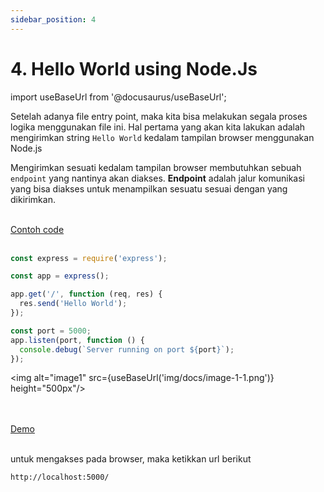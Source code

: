 ```yaml
---
sidebar_position: 4
---
```


# 4. Hello World using Node.Js

import useBaseUrl from '@docusaurus/useBaseUrl';

Setelah adanya file entry point, maka kita bisa melakukan segala proses logika menggunakan file ini. Hal pertama yang akan kita lakukan adalah mengirimkan string `Hello World` kedalam tampilan browser menggunakan Node.js

Mengirimkan sesuati kedalam tampilan browser membutuhkan sebuah `endpoint` yang nantinya akan diakses. **Endpoint** adalah jalur komunikasi yang bisa diakses untuk menampilkan sesuatu sesuai dengan yang dikirimkan.

<br/>
<a class="btn-example-code" href="https://github.com/demo-dumbways/ebook-code-result-chapter-2/tree/day1-6.set-endpoint">
Contoh code
</a>
<br/>
<br/>

```js {5-7} title="index.js"
const express = require('express');

const app = express();

app.get('/', function (req, res) {
  res.send('Hello World');
});

const port = 5000;
app.listen(port, function () {
  console.debug(`Server running on port ${port}`);
});
```

<img alt="image1" src={useBaseUrl('img/docs/image-1-1.png')} height="500px"/>

<br />
<br />

<div>
<a class="btn-demo" href="https://ebook-code-result-chapter-2-git-day1-6set-c414f6-demo-dumbways.vercel.app/">
Demo
</a>
</div>
<br />

untuk mengakses pada browser, maka ketikkan url berikut

```
http://localhost:5000/
```
